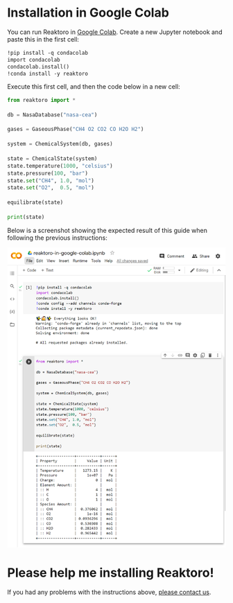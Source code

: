 # Installation in Google Colab

You can run Reaktoro in [Google Colab](https://colab.research.google.com/). Create a new Jupyter notebook and paste this in the first cell:

~~~
!pip install -q condacolab
import condacolab
condacolab.install()
!conda install -y reaktoro
~~~

Execute this first cell, and then the code below in a new cell:

~~~python
from reaktoro import *

db = NasaDatabase("nasa-cea")

gases = GaseousPhase("CH4 O2 CO2 CO H2O H2")

system = ChemicalSystem(db, gases)

state = ChemicalState(system)
state.temperature(1000, "celsius")
state.pressure(100, "bar")
state.set("CH4", 1.0, "mol")
state.set("O2",  0.5, "mol")

equilibrate(state)

print(state)
~~~

Below is a screenshot showing the expected result of this guide when following the previous instructions:

![](../images/reaktoro-in-google-colab.png)

# Please help me installing Reaktoro!

If you had any problems with the instructions above, [please contact us](mailto:allan.leal@erdw.ethz.ch).
